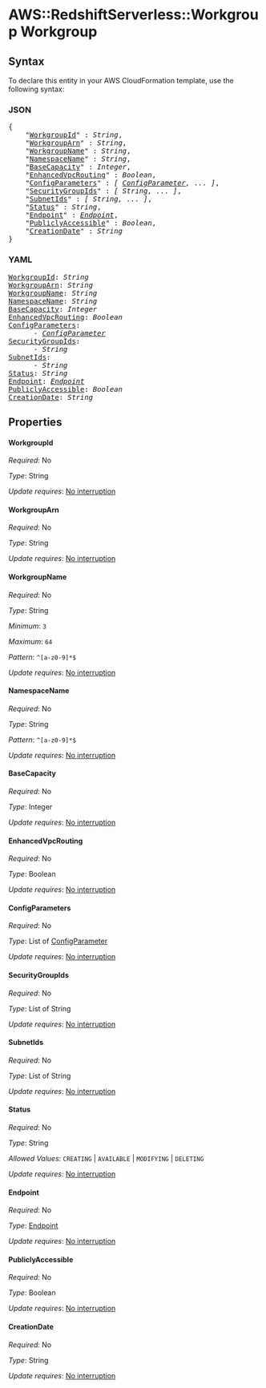 # AWS::RedshiftServerless::Workgroup Workgroup

## Syntax

To declare this entity in your AWS CloudFormation template, use the following syntax:

### JSON

<pre>
{
    "<a href="#workgroupid" title="WorkgroupId">WorkgroupId</a>" : <i>String</i>,
    "<a href="#workgrouparn" title="WorkgroupArn">WorkgroupArn</a>" : <i>String</i>,
    "<a href="#workgroupname" title="WorkgroupName">WorkgroupName</a>" : <i>String</i>,
    "<a href="#namespacename" title="NamespaceName">NamespaceName</a>" : <i>String</i>,
    "<a href="#basecapacity" title="BaseCapacity">BaseCapacity</a>" : <i>Integer</i>,
    "<a href="#enhancedvpcrouting" title="EnhancedVpcRouting">EnhancedVpcRouting</a>" : <i>Boolean</i>,
    "<a href="#configparameters" title="ConfigParameters">ConfigParameters</a>" : <i>[ <a href="configparameter.md">ConfigParameter</a>, ... ]</i>,
    "<a href="#securitygroupids" title="SecurityGroupIds">SecurityGroupIds</a>" : <i>[ String, ... ]</i>,
    "<a href="#subnetids" title="SubnetIds">SubnetIds</a>" : <i>[ String, ... ]</i>,
    "<a href="#status" title="Status">Status</a>" : <i>String</i>,
    "<a href="#endpoint" title="Endpoint">Endpoint</a>" : <i><a href="endpoint.md">Endpoint</a></i>,
    "<a href="#publiclyaccessible" title="PubliclyAccessible">PubliclyAccessible</a>" : <i>Boolean</i>,
    "<a href="#creationdate" title="CreationDate">CreationDate</a>" : <i>String</i>
}
</pre>

### YAML

<pre>
<a href="#workgroupid" title="WorkgroupId">WorkgroupId</a>: <i>String</i>
<a href="#workgrouparn" title="WorkgroupArn">WorkgroupArn</a>: <i>String</i>
<a href="#workgroupname" title="WorkgroupName">WorkgroupName</a>: <i>String</i>
<a href="#namespacename" title="NamespaceName">NamespaceName</a>: <i>String</i>
<a href="#basecapacity" title="BaseCapacity">BaseCapacity</a>: <i>Integer</i>
<a href="#enhancedvpcrouting" title="EnhancedVpcRouting">EnhancedVpcRouting</a>: <i>Boolean</i>
<a href="#configparameters" title="ConfigParameters">ConfigParameters</a>: <i>
      - <a href="configparameter.md">ConfigParameter</a></i>
<a href="#securitygroupids" title="SecurityGroupIds">SecurityGroupIds</a>: <i>
      - String</i>
<a href="#subnetids" title="SubnetIds">SubnetIds</a>: <i>
      - String</i>
<a href="#status" title="Status">Status</a>: <i>String</i>
<a href="#endpoint" title="Endpoint">Endpoint</a>: <i><a href="endpoint.md">Endpoint</a></i>
<a href="#publiclyaccessible" title="PubliclyAccessible">PubliclyAccessible</a>: <i>Boolean</i>
<a href="#creationdate" title="CreationDate">CreationDate</a>: <i>String</i>
</pre>

## Properties

#### WorkgroupId

_Required_: No

_Type_: String

_Update requires_: [No interruption](https://docs.aws.amazon.com/AWSCloudFormation/latest/UserGuide/using-cfn-updating-stacks-update-behaviors.html#update-no-interrupt)

#### WorkgroupArn

_Required_: No

_Type_: String

_Update requires_: [No interruption](https://docs.aws.amazon.com/AWSCloudFormation/latest/UserGuide/using-cfn-updating-stacks-update-behaviors.html#update-no-interrupt)

#### WorkgroupName

_Required_: No

_Type_: String

_Minimum_: <code>3</code>

_Maximum_: <code>64</code>

_Pattern_: <code>^[a-z0-9]*$</code>

_Update requires_: [No interruption](https://docs.aws.amazon.com/AWSCloudFormation/latest/UserGuide/using-cfn-updating-stacks-update-behaviors.html#update-no-interrupt)

#### NamespaceName

_Required_: No

_Type_: String

_Pattern_: <code>^[a-z0-9]*$</code>

_Update requires_: [No interruption](https://docs.aws.amazon.com/AWSCloudFormation/latest/UserGuide/using-cfn-updating-stacks-update-behaviors.html#update-no-interrupt)

#### BaseCapacity

_Required_: No

_Type_: Integer

_Update requires_: [No interruption](https://docs.aws.amazon.com/AWSCloudFormation/latest/UserGuide/using-cfn-updating-stacks-update-behaviors.html#update-no-interrupt)

#### EnhancedVpcRouting

_Required_: No

_Type_: Boolean

_Update requires_: [No interruption](https://docs.aws.amazon.com/AWSCloudFormation/latest/UserGuide/using-cfn-updating-stacks-update-behaviors.html#update-no-interrupt)

#### ConfigParameters

_Required_: No

_Type_: List of <a href="configparameter.md">ConfigParameter</a>

_Update requires_: [No interruption](https://docs.aws.amazon.com/AWSCloudFormation/latest/UserGuide/using-cfn-updating-stacks-update-behaviors.html#update-no-interrupt)

#### SecurityGroupIds

_Required_: No

_Type_: List of String

_Update requires_: [No interruption](https://docs.aws.amazon.com/AWSCloudFormation/latest/UserGuide/using-cfn-updating-stacks-update-behaviors.html#update-no-interrupt)

#### SubnetIds

_Required_: No

_Type_: List of String

_Update requires_: [No interruption](https://docs.aws.amazon.com/AWSCloudFormation/latest/UserGuide/using-cfn-updating-stacks-update-behaviors.html#update-no-interrupt)

#### Status

_Required_: No

_Type_: String

_Allowed Values_: <code>CREATING</code> | <code>AVAILABLE</code> | <code>MODIFYING</code> | <code>DELETING</code>

_Update requires_: [No interruption](https://docs.aws.amazon.com/AWSCloudFormation/latest/UserGuide/using-cfn-updating-stacks-update-behaviors.html#update-no-interrupt)

#### Endpoint

_Required_: No

_Type_: <a href="endpoint.md">Endpoint</a>

_Update requires_: [No interruption](https://docs.aws.amazon.com/AWSCloudFormation/latest/UserGuide/using-cfn-updating-stacks-update-behaviors.html#update-no-interrupt)

#### PubliclyAccessible

_Required_: No

_Type_: Boolean

_Update requires_: [No interruption](https://docs.aws.amazon.com/AWSCloudFormation/latest/UserGuide/using-cfn-updating-stacks-update-behaviors.html#update-no-interrupt)

#### CreationDate

_Required_: No

_Type_: String

_Update requires_: [No interruption](https://docs.aws.amazon.com/AWSCloudFormation/latest/UserGuide/using-cfn-updating-stacks-update-behaviors.html#update-no-interrupt)

